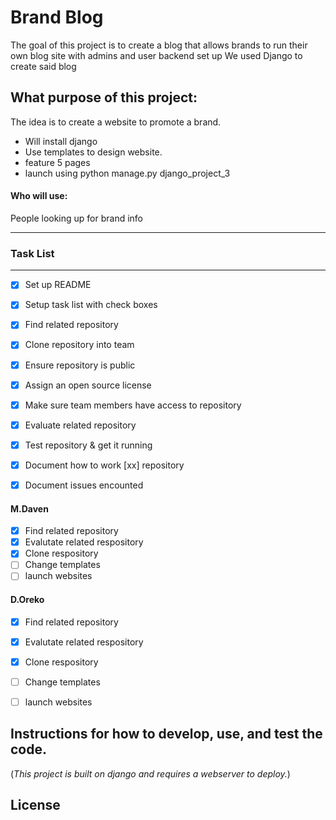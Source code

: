 # Brand Blog
The goal of this project is to create a blog that allows brands to run their own blog site with admins and user backend set up
We used Django to create said blog

## What purpose of this project: 

The idea is to create a website to promote a brand. 


* Will install django
* Use templates to design website.
* feature 5 pages
* launch using python manage.py django_project_3


#### Who will use: 
People looking up for brand info

___


### Task List
___

- [X] Set up README
- [X] Setup task list with check boxes
- [X] Find related repository
- [X] Clone repository into team
- [X] Ensure repository is public
- [X] Assign an open source license
- [X] Make sure team members have access to repository

- [X] Evaluate related repository
- [X] Test repository & get it running
- [X] Document how to work [xx] repository 
- [X] Document issues encounted

#### M.Daven

- [X] Find related repository
- [X] Evalutate related respository
- [X] Clone respository
- [ ] Change templates
- [ ] launch websites

#### D.Oreko
- [X] Find related repository
- [X] Evalutate related respository
- [X] Clone respository
- [ ] Change templates
- [ ] launch websites



## Instructions for how to develop, use, and test the code.

(*This project is built on django and requires a webserver to deploy.*)




## License

